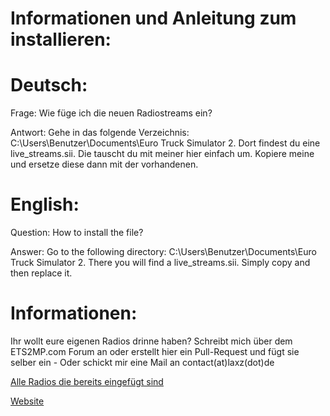 Informationen und Anleitung zum installieren:
=============


Deutsch:
==============

Frage: Wie füge ich die neuen Radiostreams ein?

Antwort: Gehe in das folgende Verzeichnis: C:\Users\Benutzer\Documents\Euro Truck Simulator 2.
Dort findest du eine live_streams.sii. Die tauscht du mit meiner hier einfach um. Kopiere meine und ersetze diese dann mit der vorhandenen.



English:
=====

Question: How to install the file?

Answer: Go to the following directory: C:\Users\Benutzer\Documents\Euro Truck Simulator 2.
There you will find a live_streams.sii. Simply copy and then replace it.



Informationen:
=====

Ihr wollt eure eigenen Radios drinne haben? Schreibt mich über dem ETS2MP.com Forum an oder erstellt hier ein Pull-Request und fügt sie selber ein - Oder schickt mir eine Mail an contact(at)laxz(dot)de

[Alle Radios die bereits eingefügt sind](https://github.com/LaxZ/Radiostreams-ETS2/blob/master/AlleRadios.txt)

[Website](http://laxz.de/ets2radiostreams)
